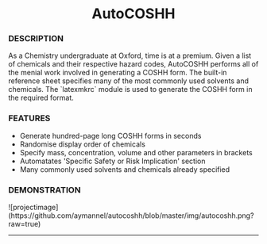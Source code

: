 <h1 align = "center">AutoCOSHH</h1>

<h3>DESCRIPTION</h3>
As a Chemistry undergraduate at Oxford, time is at a premium. Given a list of chemicals and their respective hazard codes, AutoCOSHH performs all of the menial work involved in generating a COSHH form. The built-in reference sheet specifies many of the most commonly used solvents and chemicals. The `latexmkrc` module is used to generate the COSHH form in the required format.

<h3>FEATURES</h3>
<ul> 
    <li>Generate hundred-page long COSHH forms in seconds</li>
    <li>Randomise display order of chemicals</li>
    <li>Specify mass, concentration, volume and other parameters in brackets</li>
    <li>Automatates 'Specific Safety or Risk Implication' section</li>
    <li>Many commonly used solvents and chemicals already specified</li>
</ul>

<h3>DEMONSTRATION</h3>
![projectimage](https://github.com/aymannel/autocoshh/blob/master/img/autocoshh.png?raw=true)

<hr>
